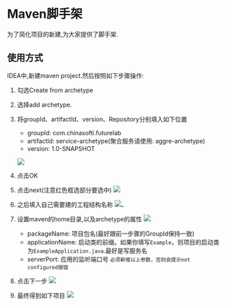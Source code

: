 # Maven脚手架

为了简化项目的新建,为大家提供了脚手架.

## 使用方式

IDEA中,新建maven project.然后按照如下步骤操作:

1. 勾选Create from archetype
2. 选择add archetype.
3. 将groupId、artifactId、version、Repository分别填入如下位置
    - groupId: com.chinasofti.futurelab
    - artifactId: service-archetype(聚合服务请使用: aggre-archetype)
    - version: 1.0-SNAPSHOT
    
    ![](http://ww4.sinaimg.cn/large/006tNc79gy1g4tmccynhpj30rl0j6dl6.jpg)
1. 点击OK
1. 点击next(注意红色框选部分要选中)
    ![](http://ww3.sinaimg.cn/large/006tNc79gy1g4tmd1zrv2j30rp0j9dk3.jpg)
1. 之后填入自己需要建的工程结构名称
    ![](http://ww4.sinaimg.cn/large/006tNc79gy1g4tme69ypij30rk0j5mxx.jpg)、
1. 设置maven的home目录,以及archetype的属性
    ![](http://ww1.sinaimg.cn/large/006tNc79gy1g4tmfz0llgj30rs0j7tav.jpg)
    - packageName: 项目包名(最好跟前一步骤的GroupId保持一致)
    - applicationName: 启动类的前缀。如果你填写`Example`，则项目的启动类为`ExampleApplication.java`.最好是写服务名
    - serverPort: 应用的监听端口号
    `必须新增以上参数，否则会提示not configured报错`
1. 点击下一步
    ![](http://ww1.sinaimg.cn/large/006tNc79gy1g4tmgdfpwkj30ro0j8752.jpg)
1. 最终得到如下项目
    ![](http://ww4.sinaimg.cn/large/006tNc79gy1g4tnmqaxagj30o20z2gpn.jpg)
    